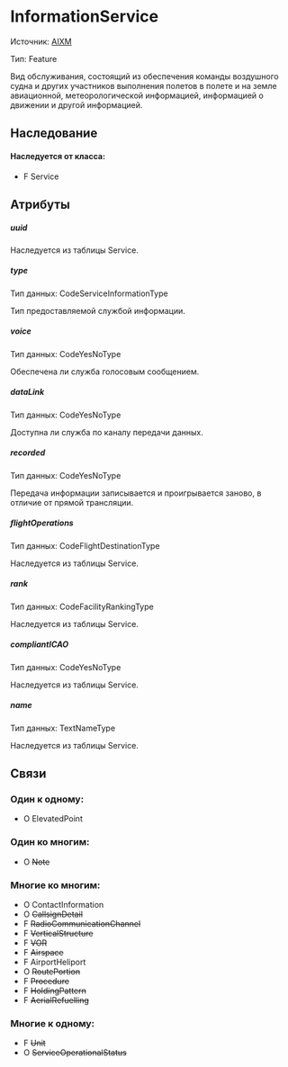 InformationService
===============
Источник: [AIXM](https://extranet.eurocontrol.int/http://webprisme.cfmu.eurocontrol.int/aixmwiki_public/bin/view/AIXM/Class_InformationService)

Тип: Feature

Вид обслуживания, состоящий из обеспечения команды воздушного судна и других участников выполнения полетов в полете и на земле авиационной, метеорологической информацией, информацией о движении и другой информацией.

## Наследование

#### Наследуется от класса:

- F Service

## Атрибуты

##### uuid

Наследуетcя из таблицы Service.

##### type
Тип данных: CodeServiceInformationType

Тип предоставляемой службой информации.

##### voice
Тип данных: CodeYesNoType

Обеспечена ли служба голосовым сообщением.

##### dataLink
Тип данных: CodeYesNoType

Доступна ли служба по каналу передачи данных.

##### recorded
Тип данных: CodeYesNoType

Передача информации записывается и проигрывается заново, в отличие от прямой трансляции.

##### flightOperations
Тип данных: CodeFlightDestinationType

Наследуетcя из таблицы Service.

##### rank
Тип данных: CodeFacilityRankingType

Наследуетcя из таблицы Service.

##### compliantICAO
Тип данных: CodeYesNoType

Наследуетcя из таблицы Service.

##### name
Тип данных: TextNameType

Наследуетcя из таблицы Service.

## Связи

### Один к одному:

- O ElevatedPoint

### Один ко многим:

- O ~~Note~~

### Многие ко многим:

- O ContactInformation
- O ~~CallsignDetail~~
- F ~~RadioCommunicationChannel~~
- F ~~VerticalStructure~~
- F ~~VOR~~
- F ~~Airspace~~
- F AirportHeliport
- O ~~RoutePortion~~
- F ~~Procedure~~
- F ~~HoldingPattern~~
- F ~~AerialRefuelling~~

### Многие к одному:

- F ~~Unit~~
- O ~~ServiceOperationalStatus~~

